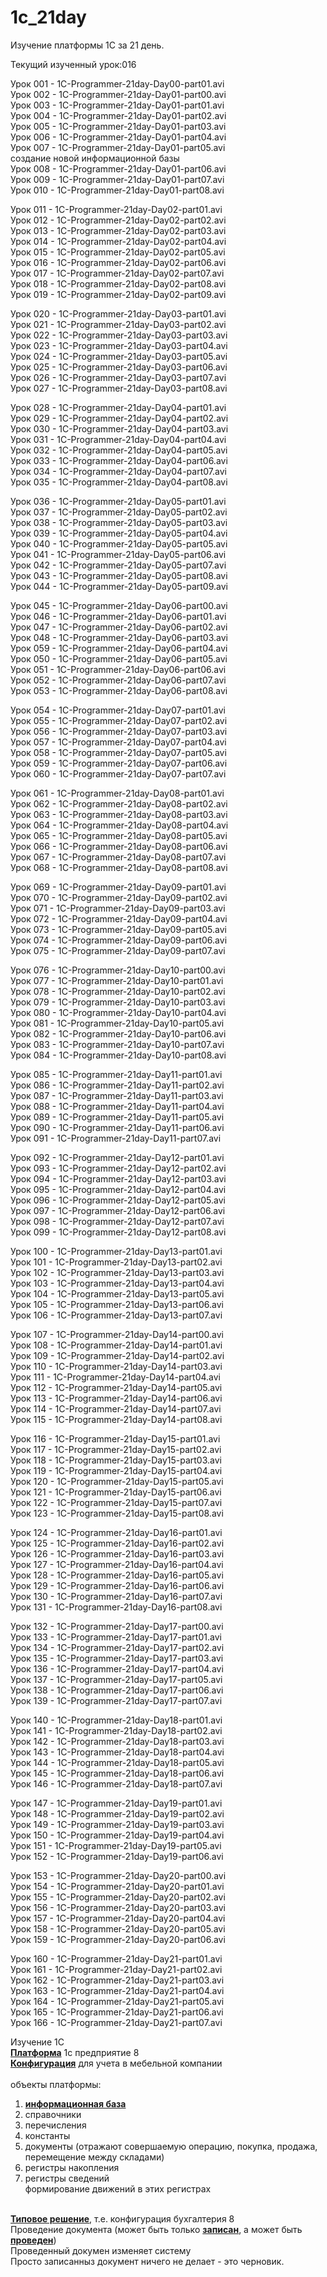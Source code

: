 # 1c_21day
Изучение платформы 1С за 21 день.  <br />

Текущий изученный урок:016 <br />

Урок 001 - 1C-Programmer-21day-Day00-part01.avi <br />
Урок 002 - 1C-Programmer-21day-Day01-part00.avi <br />
Урок 003 - 1C-Programmer-21day-Day01-part01.avi <br />
Урок 004 - 1C-Programmer-21day-Day01-part02.avi <br />
Урок 005 - 1C-Programmer-21day-Day01-part03.avi <br />
Урок 006 - 1C-Programmer-21day-Day01-part04.avi <br />
Урок 007 - 1C-Programmer-21day-Day01-part05.avi <br /> создание новой информационной базы <br />
Урок 008 - 1C-Programmer-21day-Day01-part06.avi <br />
Урок 009 - 1C-Programmer-21day-Day01-part07.avi <br />
Урок 010 - 1C-Programmer-21day-Day01-part08.avi <br />

Урок 011 - 1C-Programmer-21day-Day02-part01.avi <br />
Урок 012 - 1C-Programmer-21day-Day02-part02.avi <br />
Урок 013 - 1C-Programmer-21day-Day02-part03.avi <br />
Урок 014 - 1C-Programmer-21day-Day02-part04.avi <br />
Урок 015 - 1C-Programmer-21day-Day02-part05.avi <br />
Урок 016 - 1C-Programmer-21day-Day02-part06.avi <br />
Урок 017 - 1C-Programmer-21day-Day02-part07.avi <br />
Урок 018 - 1C-Programmer-21day-Day02-part08.avi <br />
Урок 019 - 1C-Programmer-21day-Day02-part09.avi <br />

Урок 020 - 1C-Programmer-21day-Day03-part01.avi <br />
Урок 021 - 1C-Programmer-21day-Day03-part02.avi <br />
Урок 022 - 1C-Programmer-21day-Day03-part03.avi <br />
Урок 023 - 1C-Programmer-21day-Day03-part04.avi <br />
Урок 024 - 1C-Programmer-21day-Day03-part05.avi <br />
Урок 025 - 1C-Programmer-21day-Day03-part06.avi <br />
Урок 026 - 1C-Programmer-21day-Day03-part07.avi <br />
Урок 027 - 1C-Programmer-21day-Day03-part08.avi <br />

Урок 028 - 1C-Programmer-21day-Day04-part01.avi <br />
Урок 029 - 1C-Programmer-21day-Day04-part02.avi <br />
Урок 030 - 1C-Programmer-21day-Day04-part03.avi <br />
Урок 031 - 1C-Programmer-21day-Day04-part04.avi <br />
Урок 032 - 1C-Programmer-21day-Day04-part05.avi <br />
Урок 033 - 1C-Programmer-21day-Day04-part06.avi <br />
Урок 034 - 1C-Programmer-21day-Day04-part07.avi <br />
Урок 035 - 1C-Programmer-21day-Day04-part08.avi <br />

Урок 036 - 1C-Programmer-21day-Day05-part01.avi <br />
Урок 037 - 1C-Programmer-21day-Day05-part02.avi <br />
Урок 038 - 1C-Programmer-21day-Day05-part03.avi <br />
Урок 039 - 1C-Programmer-21day-Day05-part04.avi <br />
Урок 040 - 1C-Programmer-21day-Day05-part05.avi <br />
Урок 041 - 1C-Programmer-21day-Day05-part06.avi <br />
Урок 042 - 1C-Programmer-21day-Day05-part07.avi <br />
Урок 043 - 1C-Programmer-21day-Day05-part08.avi <br />
Урок 044 - 1C-Programmer-21day-Day05-part09.avi <br />

Урок 045 - 1C-Programmer-21day-Day06-part00.avi <br />
Урок 046 - 1C-Programmer-21day-Day06-part01.avi <br />
Урок 047 - 1C-Programmer-21day-Day06-part02.avi <br />
Урок 048 - 1C-Programmer-21day-Day06-part03.avi <br />
Урок 059 - 1C-Programmer-21day-Day06-part04.avi <br />
Урок 050 - 1C-Programmer-21day-Day06-part05.avi <br />
Урок 051 - 1C-Programmer-21day-Day06-part06.avi <br />
Урок 052 - 1C-Programmer-21day-Day06-part07.avi <br />
Урок 053 - 1C-Programmer-21day-Day06-part08.avi <br />

Урок 054 - 1C-Programmer-21day-Day07-part01.avi <br />
Урок 055 - 1C-Programmer-21day-Day07-part02.avi <br />
Урок 056 - 1C-Programmer-21day-Day07-part03.avi <br />
Урок 057 - 1C-Programmer-21day-Day07-part04.avi <br />
Урок 058 - 1C-Programmer-21day-Day07-part05.avi <br />
Урок 059 - 1C-Programmer-21day-Day07-part06.avi <br />
Урок 060 - 1C-Programmer-21day-Day07-part07.avi <br />

Урок 061 - 1C-Programmer-21day-Day08-part01.avi <br />
Урок 062 - 1C-Programmer-21day-Day08-part02.avi <br />
Урок 063 - 1C-Programmer-21day-Day08-part03.avi <br />
Урок 064 - 1C-Programmer-21day-Day08-part04.avi <br />
Урок 065 - 1C-Programmer-21day-Day08-part05.avi <br />
Урок 066 - 1C-Programmer-21day-Day08-part06.avi <br />
Урок 067 - 1C-Programmer-21day-Day08-part07.avi <br />
Урок 068 - 1C-Programmer-21day-Day08-part08.avi <br />

Урок 069 - 1C-Programmer-21day-Day09-part01.avi <br />
Урок 070 - 1C-Programmer-21day-Day09-part02.avi <br />
Урок 071 - 1C-Programmer-21day-Day09-part03.avi <br />
Урок 072 - 1C-Programmer-21day-Day09-part04.avi <br />
Урок 073 - 1C-Programmer-21day-Day09-part05.avi <br />
Урок 074 - 1C-Programmer-21day-Day09-part06.avi <br />
Урок 075 - 1C-Programmer-21day-Day09-part07.avi <br />

Урок 076 - 1C-Programmer-21day-Day10-part00.avi <br />
Урок 077 - 1C-Programmer-21day-Day10-part01.avi <br />
Урок 078 - 1C-Programmer-21day-Day10-part02.avi <br />
Урок 079 - 1C-Programmer-21day-Day10-part03.avi <br />
Урок 080 - 1C-Programmer-21day-Day10-part04.avi <br />
Урок 081 - 1C-Programmer-21day-Day10-part05.avi <br />
Урок 082 - 1C-Programmer-21day-Day10-part06.avi <br />
Урок 083 - 1C-Programmer-21day-Day10-part07.avi <br />
Урок 084 - 1C-Programmer-21day-Day10-part08.avi <br />

Урок 085 - 1C-Programmer-21day-Day11-part01.avi <br />
Урок 086 - 1C-Programmer-21day-Day11-part02.avi <br />
Урок 087 - 1C-Programmer-21day-Day11-part03.avi <br />
Урок 088 - 1C-Programmer-21day-Day11-part04.avi <br />
Урок 089 - 1C-Programmer-21day-Day11-part05.avi <br />
Урок 090 - 1C-Programmer-21day-Day11-part06.avi <br />
Урок 091 - 1C-Programmer-21day-Day11-part07.avi <br />

Урок 092 - 1C-Programmer-21day-Day12-part01.avi <br />
Урок 093 - 1C-Programmer-21day-Day12-part02.avi <br />
Урок 094 - 1C-Programmer-21day-Day12-part03.avi <br />
Урок 095 - 1C-Programmer-21day-Day12-part04.avi <br />
Урок 096 - 1C-Programmer-21day-Day12-part05.avi <br />
Урок 097 - 1C-Programmer-21day-Day12-part06.avi <br />
Урок 098 - 1C-Programmer-21day-Day12-part07.avi <br />
Урок 099 - 1C-Programmer-21day-Day12-part08.avi <br />

Урок 100 - 1C-Programmer-21day-Day13-part01.avi <br />
Урок 101 - 1C-Programmer-21day-Day13-part02.avi <br />
Урок 102 - 1C-Programmer-21day-Day13-part03.avi <br />
Урок 103 - 1C-Programmer-21day-Day13-part04.avi <br />
Урок 104 - 1C-Programmer-21day-Day13-part05.avi <br />
Урок 105 - 1C-Programmer-21day-Day13-part06.avi <br />
Урок 106 - 1C-Programmer-21day-Day13-part07.avi <br />

Урок 107 - 1C-Programmer-21day-Day14-part00.avi <br />
Урок 108 - 1C-Programmer-21day-Day14-part01.avi <br />
Урок 109 - 1C-Programmer-21day-Day14-part02.avi <br />
Урок 110 - 1C-Programmer-21day-Day14-part03.avi <br />
Урок 111 - 1C-Programmer-21day-Day14-part04.avi <br />
Урок 112 - 1C-Programmer-21day-Day14-part05.avi <br />
Урок 113 - 1C-Programmer-21day-Day14-part06.avi <br />
Урок 114 - 1C-Programmer-21day-Day14-part07.avi <br />
Урок 115 - 1C-Programmer-21day-Day14-part08.avi <br />

Урок 116 - 1C-Programmer-21day-Day15-part01.avi <br />
Урок 117 - 1C-Programmer-21day-Day15-part02.avi <br />
Урок 118 - 1C-Programmer-21day-Day15-part03.avi <br />
Урок 119 - 1C-Programmer-21day-Day15-part04.avi <br />
Урок 120 - 1C-Programmer-21day-Day15-part05.avi <br />
Урок 121 - 1C-Programmer-21day-Day15-part06.avi <br />
Урок 122 - 1C-Programmer-21day-Day15-part07.avi <br />
Урок 123 - 1C-Programmer-21day-Day15-part08.avi <br />

Урок 124 - 1C-Programmer-21day-Day16-part01.avi <br />
Урок 125 - 1C-Programmer-21day-Day16-part02.avi <br />
Урок 126 - 1C-Programmer-21day-Day16-part03.avi <br />
Урок 127 - 1C-Programmer-21day-Day16-part04.avi <br />
Урок 128 - 1C-Programmer-21day-Day16-part05.avi <br />
Урок 129 - 1C-Programmer-21day-Day16-part06.avi <br />
Урок 130 - 1C-Programmer-21day-Day16-part07.avi <br />
Урок 131 - 1C-Programmer-21day-Day16-part08.avi <br />

Урок 132 - 1C-Programmer-21day-Day17-part00.avi <br />
Урок 133 - 1C-Programmer-21day-Day17-part01.avi <br />
Урок 134 - 1C-Programmer-21day-Day17-part02.avi <br />
Урок 135 - 1C-Programmer-21day-Day17-part03.avi <br />
Урок 136 - 1C-Programmer-21day-Day17-part04.avi <br />
Урок 137 - 1C-Programmer-21day-Day17-part05.avi <br />
Урок 138 - 1C-Programmer-21day-Day17-part06.avi <br />
Урок 139 - 1C-Programmer-21day-Day17-part07.avi <br />

Урок 140 - 1C-Programmer-21day-Day18-part01.avi <br />
Урок 141 - 1C-Programmer-21day-Day18-part02.avi <br />
Урок 142 - 1C-Programmer-21day-Day18-part03.avi <br />
Урок 143 - 1C-Programmer-21day-Day18-part04.avi <br />
Урок 144 - 1C-Programmer-21day-Day18-part05.avi <br />
Урок 145 - 1C-Programmer-21day-Day18-part06.avi <br />
Урок 146 - 1C-Programmer-21day-Day18-part07.avi <br />

Урок 147 - 1C-Programmer-21day-Day19-part01.avi <br />
Урок 148 - 1C-Programmer-21day-Day19-part02.avi <br />
Урок 149 - 1C-Programmer-21day-Day19-part03.avi <br />
Урок 150 - 1C-Programmer-21day-Day19-part04.avi <br />
Урок 151 - 1C-Programmer-21day-Day19-part05.avi <br />
Урок 152 - 1C-Programmer-21day-Day19-part06.avi <br />

Урок 153 - 1C-Programmer-21day-Day20-part00.avi <br />
Урок 154 - 1C-Programmer-21day-Day20-part01.avi <br />
Урок 155 - 1C-Programmer-21day-Day20-part02.avi <br />
Урок 156 - 1C-Programmer-21day-Day20-part03.avi <br />
Урок 157 - 1C-Programmer-21day-Day20-part04.avi <br />
Урок 158 - 1C-Programmer-21day-Day20-part05.avi <br />
Урок 159 - 1C-Programmer-21day-Day20-part06.avi <br />

Урок 160 - 1C-Programmer-21day-Day21-part01.avi <br />
Урок 161 - 1C-Programmer-21day-Day21-part02.avi <br />
Урок 162 - 1C-Programmer-21day-Day21-part03.avi <br />
Урок 163 - 1C-Programmer-21day-Day21-part04.avi <br />
Урок 164 - 1C-Programmer-21day-Day21-part05.avi <br />
Урок 165 - 1C-Programmer-21day-Day21-part06.avi <br />
Урок 166 - 1C-Programmer-21day-Day21-part07.avi <br />



Изучение 1С <br />
<b><ins>Платформа</ins></b> 1с предприятие 8 <br />
<b><ins>Конфигурация</ins></b> для учета в мебельной компании <br />
<br />
объекты платформы: <br />
1. <b><ins>информационная база</ins></b> <br />
2. справочники <br />
3. перечисления <br />
4. константы <br />
5. документы (отражают совершаемую операцию, покупка, продажа, перемещение между складами) <br />
6. регистры накопления <br />
7. регистры сведений <br />
формирование движений в этих регистрах <br />
<br />
<b><ins>Типовое решение</ins></b>, т.е. конфигурация бухгалтерия 8 <br />
Проведение документа (может быть только <b><ins>записан</ins></b>, а может быть <b><ins>проведен</ins></b>) <br />
Проведенный докумен изменяет систему <br />
Просто записанныз документ ничего не делает - это черновик. <br />

